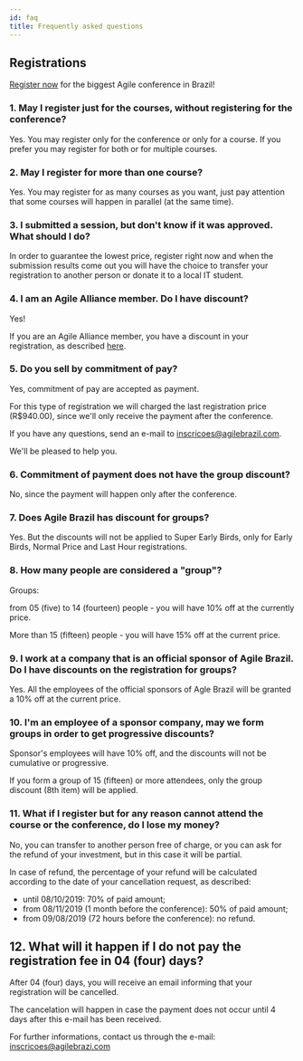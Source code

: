 ```yaml
---
id: faq
title: Frequently asked questions
---
```


## Registrations

[Register now](https://inscricoes.agilebrazil.com/) for the biggest Agile conference in Brazil!

### 1. May I register just for the courses, without registering for the conference?

Yes. 
You may register only for the conference or only for a course.
If you prefer you may register for both or for multiple courses.

### 2. May I register for more than one course?

Yes.
You may register for as many courses as you want, just pay attention that some courses will happen in parallel (at the same time).

### 3. I submitted a session, but don't know if it was approved. What should I do?

In order to guarantee the lowest price, register right now and when the submission results come out you will have the choice to transfer your registration to another person or donate it to a local IT student.

### 4. I am an Agile Alliance member. Do I have discount?

Yes!

If you are an Agile Alliance member, you have a discount in your registration, as described [here](/2019/#register).

### 5. Do you sell by commitment of pay?

Yes, commitment of pay are accepted as payment.

For this type of registration we will charged the last registration price (R$940.00), since we'll only receive the payment after the conference.

If you have any questions, send an e-mail to inscricoes@agilebrazil.com.

We'll be pleased to help you.

### 6. Commitment of payment does not have the group discount?

No, since the payment will happen only after the conference.

### 7. Does Agile Brazil has discount for groups?

Yes. But the discounts will not be applied to Super Early Birds, only for Early Birds, Normal Price and Last Hour registrations.

### 8. How many people are considered a "group"?

Groups:

from 05 (five) to 14 (fourteen) people - you will have 10% off at the currently price.

More than 15 (fifteen) people - you will have 15% off at the current price.

### 9. I work at a company that is an official sponsor of Agile Brazil. Do I have discounts on the registration for groups?

Yes. All the employees of the official sponsors of Agle Brazil will be granted a 10% off at the current price.

### 10. I'm an employee of a sponsor company, may we form groups in order to get progressive discounts?

Sponsor's employees will have 10% off, and the discounts will not be cumulative or progressive.

If you form a group of 15 (fifteen) or more attendees, only the group discount (8th item) will be applied.

### 11. What if I register but for any reason cannot attend the course or the conference, do I lose my money?

No, you can transfer to another person free of charge, or you can ask for the refund of your investment, but in this case it will be partial. 

In case of refund, the percentage of your refund will be calculated according to the date of your cancellation request, as described:
- until 08/10/2019: 70% of paid amount;
- from 08/11/2019 (1 month before the conference): 50% of paid amount;
- from 09/08/2019 (72 hours before the conference): no refund.

## 12. What will it happen if I do not pay the registration fee in 04 (four) days?

After 04 (four) days, you will receive an email informing that your registration will be cancelled.

The cancelation will happen in case the payment does not occur until 4 days after this e-mail has been received.

For further informations, contact us through the e-mail: inscricoes@agilebrazi.com
